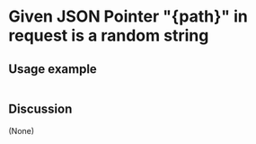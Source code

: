 
Given JSON Pointer "{path}" in request is a random string
=============================================================================================================

Usage example
-------------

```
```

Discussion
----------

(None)